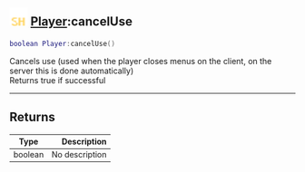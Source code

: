 ## <img src="../../.gitbook/assets/shared.png" width="32" height="32" /> [Player](../player/README.md):cancelUse

```lua
boolean Player:cancelUse()
```

Cancels use (used when the player closes menus on the client, on the server this is done automatically)<br>Returns true if successful<br>

-----------------
## Returns

| Type   | Description |
| ------ | ----------: |
| boolean | No description |
